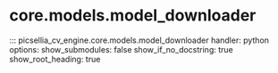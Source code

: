 # core.models.model_downloader

::: picsellia_cv_engine.core.models.model_downloader
    handler: python
    options:
        show_submodules: false
        show_if_no_docstring: true
        show_root_heading: true
